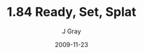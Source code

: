 ---
title: '1.84 Ready, Set, Splat'
alt: 'Mysteries of the Arcana'
date: '2009-11-23'
author: 'J Gray'
artist: 'Keira'
chapter: '1 More Heavens and Earths'
filler: false
---